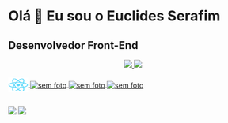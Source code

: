 Olá 👋 Eu sou o Euclides Serafim
==========================

Desenvolvedor Front-End
-----------------------------
<div align="center">
  <a href="https://github.com/tuzolanacalueto">
  <img height="180em" src="https://github-readme-stats.vercel.app/api?username=tuzolanacalueto&show_icons=true&theme=dracula&include_all_commits=true&count_private=true"/>
  <img height="180em" src="https://github-readme-stats.vercel.app/api/top-langs/?username=tuzolanacalueto&layout=compact&langs_count=7&theme=dracula"/>
</div>
<div style="display: inline_block"><br>
  <img align="center" alt="Rafa-React" height="30" width="40" src="https://raw.githubusercontent.com/devicons/devicon/master/icons/react/react-original.svg">
 <img align='center' src='https://img.shields.io/badge/HTML5-E34F26?style=for-the-badge&logo=html5&logoColor=white' alt='sem foto '/>
  <img align='center' src='https://img.shields.io/badge/CSS3-1572B6?style=for-the-badge&logo=css3&logoColor=white' alt='sem foto '/>
  <img align='center' src='https://img.shields.io/badge/JavaScript-F7DF1E?style=for-the-badge&logo=javascript&logoColor=black' alt='sem foto '/>
</div>
  
  ##
 
<div> 
  
  <a href = "mailto:euclidestuzolana@gmail.com"><img src="https://img.shields.io/badge/-Gmail-%23333?style=for-the-badge&logo=gmail&logoColor=white" target="_blank"></a>
  <a href="https://www.linkedin.com/in/euclides-tuzolana-calueto-serafim-4917a8229/" target="_blank"><img src="https://img.shields.io/badge/-LinkedIn-%230077B5?style=for-the-badge&logo=linkedin&logoColor=white" target="_blank"></a> 
 

</div>
